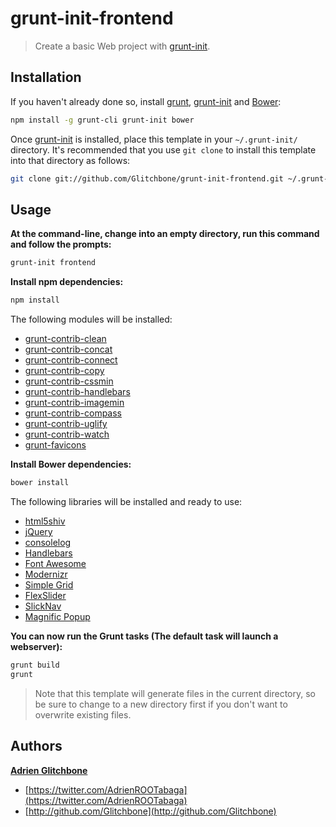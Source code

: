 # grunt-init-frontend
> Create a basic Web project with [grunt-init][].

[grunt-init]: http://gruntjs.com/project-scaffolding

## Installation
If you haven't already done so, install [grunt][], [grunt-init][] and [Bower][bower]:

```sh
npm install -g grunt-cli grunt-init bower
```

Once [grunt-init][] is installed, place this template in your `~/.grunt-init/` directory. It's recommended that you use `git clone` to install this template into that directory as follows:

```sh
git clone git://github.com/Glitchbone/grunt-init-frontend.git ~/.grunt-init/frontend
```

## Usage
**At the command-line, change into an empty directory, run this command
and follow the prompts:**

```sh
grunt-init frontend
```

**Install npm dependencies:**

```sh
npm install
```

The following modules will be installed:

+ [grunt-contrib-clean](https://npmjs.org/package/grunt-contrib-clean)
+ [grunt-contrib-concat](https://npmjs.org/package/grunt-contrib-concat)
+ [grunt-contrib-connect](https://npmjs.org/package/grunt-contrib-connect)
+ [grunt-contrib-copy](https://npmjs.org/package/grunt-contrib-copy)
+ [grunt-contrib-cssmin](https://npmjs.org/package/grunt-contrib-cssmin)
+ [grunt-contrib-handlebars](https://npmjs.org/package/grunt-contrib-handlebars)
+ [grunt-contrib-imagemin](https://npmjs.org/package/grunt-contrib-imagemin)
+ [grunt-contrib-compass](https://npmjs.org/package/grunt-contrib-compass)
+ [grunt-contrib-uglify](https://npmjs.org/package/grunt-contrib-uglify)
+ [grunt-contrib-watch](https://npmjs.org/package/grunt-contrib-watch)
+ [grunt-favicons](https://npmjs.org/package/grunt-favicons)

**Install Bower dependencies:**

```sh
bower install
```

The following libraries will be installed and ready to use:

+ [html5shiv](https://github.com/aFarkas/html5shiv.git)
+ [jQuery](http://jquery.com)
+ [consolelog](http://github.com/patik/console.log-wrapper.git)
+ [Handlebars](http://handlebarsjs.com)
+ [Font Awesome](http://fontawesome.io)
+ [Modernizr](http://modernizr.com/)
+ [Simple Grid](https://github.com/ThisIsDallas/Simple-Grid)
+ [FlexSlider](https://github.com/woothemes/FlexSlider)
+ [SlickNav](https://github.com/ComputerWolf/SlickNav)
+ [Magnific Popup](https://github.com/dimsemenov/Magnific-Popup)

**You can now run the Grunt tasks (The default task will launch a webserver):**

```sh
grunt build
grunt
```

> Note that this template will generate files in the current directory, so
be sure to change to a new directory first if you don't want to overwrite
existing files.

## Authors

**[Adrien Glitchbone](http://github.com/Glitchbone)**

+ [https://twitter.com/AdrienROOTabaga](https://twitter.com/AdrienROOTabaga)
+ [http://github.com/Glitchbone](http://github.com/Glitchbone)

[grunt]: http://gruntjs.com
[grunt-init]: http://gruntjs.com/project-scaffolding#installing-templates
[bower]: http://bower.io/